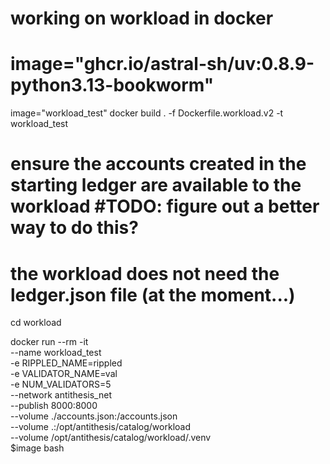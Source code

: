 # working on workload in docker
# image="ghcr.io/astral-sh/uv:0.8.9-python3.13-bookworm"
image="workload_test"
docker build . -f Dockerfile.workload.v2 -t workload_test

# ensure the accounts created in the starting ledger are available to the workload #TODO: figure out a better way to do this?
# the workload does not need the ledger.json file (at the moment...)
cd workload

docker run --rm -it \
    --name workload_test \
    -e RIPPLED_NAME=rippled \
    -e VALIDATOR_NAME=val \
    -e NUM_VALIDATORS=5 \
    --network antithesis_net \
    --publish 8000:8000 \
    --volume ./accounts.json:/accounts.json \
    --volume .:/opt/antithesis/catalog/workload \
    --volume /opt/antithesis/catalog/workload/.venv \
    $image bash
